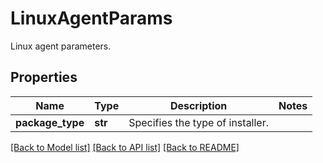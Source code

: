 # LinuxAgentParams

Linux agent parameters.

## Properties
Name | Type | Description | Notes
------------ | ------------- | ------------- | -------------
**package_type** | **str** | Specifies the type of installer. | 

[[Back to Model list]](../README.md#documentation-for-models) [[Back to API list]](../README.md#documentation-for-api-endpoints) [[Back to README]](../README.md)


